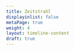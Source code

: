 ```yaml
---
title: Zeitstrahl
displayinlist: false
metaPage: true
weight: 4
layout: timeline-content
draft: true
---
```

